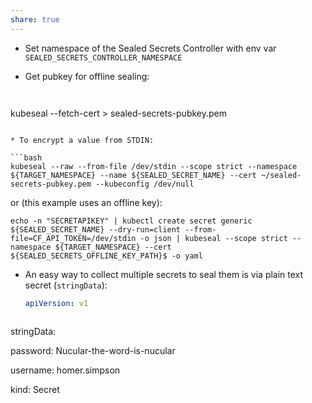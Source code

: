 ```yaml
---
share: true
---
```


* Set namespace of the Sealed Secrets Controller with env var `SEALED_SECRETS_CONTROLLER_NAMESPACE`
* Get pubkey for offline sealing:

  ```bash



kubeseal --fetch-cert > sealed-secrets-pubkey.pem

  ```

* To encrypt a value from STDIN:

  ```bash
kubeseal --raw --from-file /dev/stdin --scope strict --namespace ${TARGET_NAMESPACE} --name ${SEALED_SECRET_NAME} --cert ~/sealed-secrets-pubkey.pem --kubeconfig /dev/null
  ```

  or (this example uses an offline key):

  ```
echo -n "SECRETAPIKEY" | kubectl create secret generic ${SEALED_SECRET_NAME} --dry-run=client --from-file=CF_API_TOKEN=/dev/stdin -o json | kubeseal --scope strict --namespace ${TARGET_NAMESPACE} --cert ${SEALED_SECRETS_OFFLINE_KEY_PATH}$ -o yaml
  ```

* An easy way to collect multiple secrets to seal them is via plain text secret (`stringData`):

  ```yaml
  apiVersion: v1



stringData:

  password: Nucular-the-word-is-nucular

  username: homer.simpson

kind: Secret

   ```
